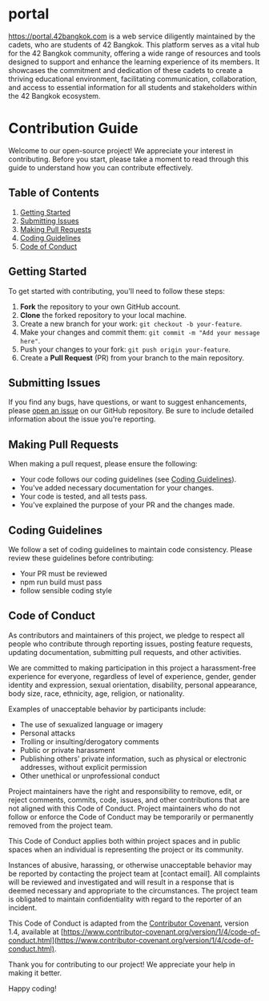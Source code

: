 # portal
https://portal.42bangkok.com is a web service diligently maintained by the cadets, who are students of 42 Bangkok. This platform serves as a vital hub for the 42 Bangkok community, offering a wide range of resources and tools designed to support and enhance the learning experience of its members. It showcases the commitment and dedication of these cadets to create a thriving educational environment, facilitating communication, collaboration, and access to essential information for all students and stakeholders within the 42 Bangkok ecosystem.

# Contribution Guide

Welcome to our open-source project! We appreciate your interest in contributing. Before you start, please take a moment to read through this guide to understand how you can contribute effectively.

## Table of Contents
1. [Getting Started](#getting-started)
2. [Submitting Issues](#submitting-issues)
3. [Making Pull Requests](#making-pull-requests)
4. [Coding Guidelines](#coding-guidelines)
5. [Code of Conduct](#code-of-conduct)

## Getting Started

To get started with contributing, you'll need to follow these steps:

1. **Fork** the repository to your own GitHub account.
2. **Clone** the forked repository to your local machine.
3. Create a new branch for your work: `git checkout -b your-feature`.
4. Make your changes and commit them: `git commit -m "Add your message here"`.
5. Push your changes to your fork: `git push origin your-feature`.
6. Create a **Pull Request** (PR) from your branch to the main repository.

## Submitting Issues

If you find any bugs, have questions, or want to suggest enhancements, please [open an issue](https://github.com/yourusername/yourrepository/issues) on our GitHub repository. Be sure to include detailed information about the issue you're reporting.

## Making Pull Requests

When making a pull request, please ensure the following:

- Your code follows our coding guidelines (see [Coding Guidelines](#coding-guidelines)).
- You've added necessary documentation for your changes.
- Your code is tested, and all tests pass.
- You've explained the purpose of your PR and the changes made.

## Coding Guidelines

We follow a set of coding guidelines to maintain code consistency. Please review these guidelines before contributing:

- Your PR must be reviewed
- npm run build must pass
- follow sensible coding style

## Code of Conduct

As contributors and maintainers of this project, we pledge to respect all people who contribute through reporting issues, posting feature requests, updating documentation, submitting pull requests, and other activities.

We are committed to making participation in this project a harassment-free experience for everyone, regardless of level of experience, gender, gender identity and expression, sexual orientation, disability, personal appearance, body size, race, ethnicity, age, religion, or nationality.

Examples of unacceptable behavior by participants include:

- The use of sexualized language or imagery
- Personal attacks
- Trolling or insulting/derogatory comments
- Public or private harassment
- Publishing others' private information, such as physical or electronic addresses, without explicit permission
- Other unethical or unprofessional conduct

Project maintainers have the right and responsibility to remove, edit, or reject comments, commits, code, issues, and other contributions that are not aligned with this Code of Conduct. Project maintainers who do not follow or enforce the Code of Conduct may be temporarily or permanently removed from the project team.

This Code of Conduct applies both within project spaces and in public spaces when an individual is representing the project or its community.

Instances of abusive, harassing, or otherwise unacceptable behavior may be reported by contacting the project team at [contact email]. All complaints will be reviewed and investigated and will result in a response that is deemed necessary and appropriate to the circumstances. The project team is obligated to maintain confidentiality with regard to the reporter of an incident.

This Code of Conduct is adapted from the [Contributor Covenant](https://www.contributor-covenant.org), version 1.4, available at [https://www.contributor-covenant.org/version/1/4/code-of-conduct.html](https://www.contributor-covenant.org/version/1/4/code-of-conduct.html).


Thank you for contributing to our project! We appreciate your help in making it better.

Happy coding!
